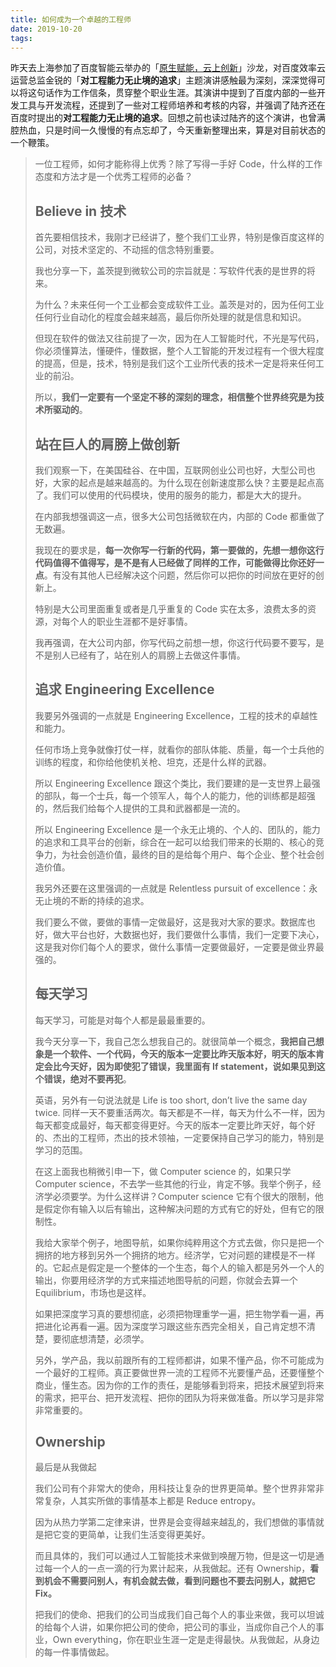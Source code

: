 ```yaml
---
title: 如何成为一个卓越的工程师
date: 2019-10-20
tags:
---
```


昨天去上海参加了百度智能云举办的「[原生赋能，云上创新](https://huiyi.csdn.net/activity/product/goods_list?project_id=4350)」沙龙，对百度效率云运营总监金锐的「**对工程能力无止境的追求**」主题演讲感触最为深刻，深深觉得可以将这句话作为工作信条，贯穿整个职业生涯。其演讲中提到了百度内部的一些开发工具与开发流程，还提到了一些对工程师培养和考核的内容，并强调了陆齐还在百度时提出的**对工程能力无止境的追求**。回想之前也读过陆齐的这个演讲，也曾满腔热血，只是时间一久慢慢的有点忘却了，今天重新整理出来，算是对目前状态的一个鞭策。

<!-- more -->

> 一位工程师，如何才能称得上优秀？除了写得一手好 Code，什么样的工作态度和方法才是一个优秀工程师的必备？
>
> ## Believe in 技术
>
> 首先要相信技术，我刚才已经讲了，整个我们工业界，特别是像百度这样的公司，对技术坚定的、不动摇的信念特别重要。
>
> 我也分享一下，盖茨提到微软公司的宗旨就是：写软件代表的是世界的将来。
>
> 为什么？未来任何一个工业都会变成软件工业。盖茨是对的，因为任何工业任何行业自动化的程度会越来越高，最后你所处理的就是信息和知识。
>
> 但现在软件的做法又往前提了一次，因为在人工智能时代，不光是写代码，你必须懂算法，懂硬件，懂数据，整个人工智能的开发过程有一个很大程度的提高，但是，技术，特别是我们这个工业所代表的技术一定是将来任何工业的前沿。
>
> 所以，**我们一定要有一个坚定不移的深刻的理念，相信整个世界终究是为技术所驱动的**。
>
> ## 站在巨人的肩膀上做创新
>
> 我们观察一下，在美国硅谷、在中国，互联网创业公司也好，大型公司也好，大家的起点是越来越高的。为什么现在创新速度那么快？主要是起点高了。我们可以使用的代码模块，使用的服务的能力，都是大大的提升。
>
> 在内部我想强调这一点，很多大公司包括微软在内，内部的 Code 都重做了无数遍。
>
> 我现在的要求是，**每一次你写一行新的代码，第一要做的，先想一想你这行代码值得不值得写，是不是有人已经做了同样的工作，可能做得比你还好一点**。有没有其他人已经解决这个问题，然后你可以把你的时间放在更好的创新上。
>
> 特别是大公司里面重复或者是几乎重复的 Code 实在太多，浪费太多的资源，对每个人的职业生涯都不是好事情。
>
> 我再强调，在大公司内部，你写代码之前想一想，你这行代码要不要写，是不是别人已经有了，站在别人的肩膀上去做这件事情。
>
> ## 追求 Engineering Excellence
>
> 我要另外强调的一点就是 Engineering Excellence，工程的技术的卓越性和能力。
>
> 任何市场上竞争就像打仗一样，就看你的部队体能、质量，每一个士兵他的训练的程度，和你给他使机关枪、坦克，还是什么样的武器。
>
> 所以 Engineering Excellence 跟这个类比，我们要建的是一支世界上最强的部队，每一个士兵，每一个领军人，每个人的能力，他的训练都是超强的，然后我们给每个人提供的工具和武器都是一流的。
>
> 所以 Engineering Excellence 是一个永无止境的、个人的、团队的，能力的追求和工具平台的创新，综合在一起可以给我们带来的长期的、核心的竞争力，为社会创造价值，最终的目的是给每个用户、每个企业、整个社会创造价值。
>
> 我另外还要在这里强调的一点就是 Relentless pursuit of excellence：永无止境的不断的持续的追求。
>
> 我们要么不做，要做的事情一定做最好，这是我对大家的要求。数据库也好，做大平台也好，大数据也好，我们要做什么事情，我们一定要下决心，这是我对你们每个人的要求，做什么事情一定要做最好，一定要是做业界最强的。
>
> ## 每天学习
>
> 每天学习，可能是对每个人都是最最重要的。
>
> 我今天分享一下，我自己怎么想我自己的。就很简单一个概念，**我把自己想象是一个软件、一个代码，今天的版本一定要比昨天版本好，明天的版本肯定会比今天好，因为即使犯了错误，我里面有 If statement，说如果见到这个错误，绝对不要再犯**。
>
> 英语，另外有一句说法就是 Life is too short, don’t live the same day twice. 同样一天不要重活两次。每天都是不一样，每天为什么不一样，因为每天都变成最好，每天都变得更好。今天的版本一定要比昨天好，每个好的、杰出的工程师，杰出的技术领袖，一定要保持自己学习的能力，特别是学习的范围。
>
> 在这上面我也稍微引申一下，做 Computer science 的，如果只学 Computer science，不去学一些其他的行业，肯定不够。我举个例子，经济学必须要学。为什么这样讲？Computer science 它有个很大的限制，他是假定你有输入以后有输出，这种解决问题的方式有它的好处，但有它的限制性。
>
> 我给大家举个例子，地图导航，如果你纯粹用这个方式去做，你只是把一个拥挤的地方移到另外一个拥挤的地方。经济学，它对问题的建模是不一样的。它起点是假定是一个整体的一个生态，每个人的输入都是另外一个人的输出，你要用经济学的方式来描述地图导航的问题，你就会去算一个 Equilibrium，市场也是这样。
>
> 如果把深度学习真的要想彻底，必须把物理重学一遍，把生物学看一遍，再把进化论再看一遍。因为深度学习跟这些东西完全相关，自己肯定想不清楚，要彻底想清楚，必须学。
>
> 另外，学产品，我以前跟所有的工程师都讲，如果不懂产品，你不可能成为一个最好的工程师。真正要做世界一流的工程师不光要懂产品，还要懂整个商业，懂生态。因为你的工作的责任，是能够看到将来，把技术展望到将来的需求，把平台、把开发流程、把你的团队为将来做准备。所以学习是非常非常重要的。
>
> ## Ownership
>
> 最后是从我做起
>
> 我们公司有个非常大的使命，用科技让复杂的世界更简单。整个世界非常非常复杂，人其实所做的事情基本上都是 Reduce entropy。
>
> 因为从热力学第二定律来讲，世界是会变得越来越乱的，我们想做的事情就是把它变的更简单，让我们生活变得更美好。
>
> 而且具体的，我们可以通过人工智能技术来做到唤醒万物，但是这一切是通过每一个人的一点一滴的行为累计起来，从我做起。还有 Ownership，**看到机会不需要问别人，有机会就去做，看到问题也不要去问别人，就把它 Fix。**
>
> 把我们的使命、把我们的公司当成我们自己每个人的事业来做，我可以坦诚的给每个人讲，如果你把公司的使命，把公司的事业，当成你自己个人的事业，Own everything，你在职业生涯一定是走得最快。从我做起，从身边的每一件事情做起。

